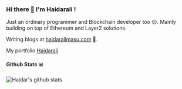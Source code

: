 ### Hi there 👋 I'm Haidarali !

    


Just an ordinary programmer and Blockchain developer too 😉. Mainly building on top of Ethereum and Layer2 solutions.

Writing blogs at [haidaralimasu.com](https://haidaralimasu.com/blog) 📝.

My portfolio [Haidarali](https://haidaralimasu.com)

#### Github Stats 📊


![Haidar's github stats](https://github-readme-stats.vercel.app/api/top-langs/?username=haidaralimasu)
